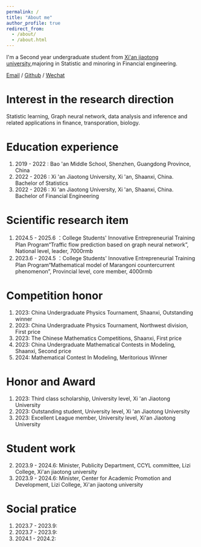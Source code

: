 ```yaml
---
permalink: /
title: "About me"
author_profile: true
redirect_from: 
  - /about/
  - /about.html
---
```


I'm a Second year undergraduate student from [Xi'an jiaotong university](https://www.xjtu.edu.cn/),majoring in Statistic and minoring in Financial engineering. 

[Email](mailto:ruihua.chen@stu.xjtu.edu.cn) / [Github](https://github.com/CozyHUA) / [Wechat](../images/whchat.jpg)



Interest in the research direction
======
Statistic learning, Graph neural network, data analysis and inference and related applications in finance, transporation, biology.

Education experience
======
1. 2019 - 2022 : Bao 'an Middle School, Shenzhen, Guangdong Province, China
2. 2022 - 2026 : Xi 'an Jiaotong University, Xi 'an, Shaanxi, China. Bachelor of Statistics
3. 2022 - 2026 : Xi 'an Jiaotong University, Xi 'an, Shaanxi, China. Bachelor of Financial Engineering

Scientific research item
======
1. 2024.5 - 2025.6 ：College Students' Innovative Entrepreneurial Training Plan Program“Traffic flow prediction based on graph neural network”, National level, leader, 7000rmb
2. 2023.6 - 2024.5 ：College Students' Innovative Entrepreneurial Training Plan Program“Mathematical model of Marangoni countercurrent phenomenon”, Provincial level, core member, 4000rmb

Competition honor
======
1. 2023: China Undergraduate Physics Tournament, Shaanxi, Outstanding winner
2. 2023: China Undergraduate Physics Tournament, Northwest division, First price
3. 2023: The Chinese Mathematics Competitions, Shaanxi, First price
4. 2023: China Undergraduate Mathematical Contests in Modeling, Shaanxi, Second price
5. 2024: Mathematical Contest In Modeling, Meritorious Winner

Honor and Award
======
1. 2023: Third class scholarship, University level, Xi 'an Jiaotong University
2. 2023: Outstanding student, University level, Xi 'an Jiaotong University
3. 2023: Excellent League member, University level, Xi'an Jiaotong University 

Student work
======
2. 2023.9 - 2024.6: Minister, Publicity Department, CCYL committee, Lizi College, Xi'an jiaotong university
3. 2023.9 - 2024.6: Minister, Center for Academic Promotion and Development, Lizi College, Xi'an jiaotong university

Social pratice
======
1. 2023.7 - 2023.9:
2. 2023.7 - 2023.9:
3. 2024.1 - 2024.2: 
